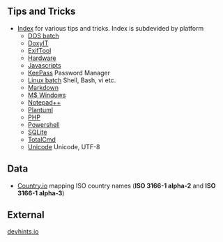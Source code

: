 

## Tips and Tricks

- [Index](/TipsAndTricks) for various tips and tricks. Index is subdevided by platform
   - [DOS batch](/TipsAndTricks/batch/) 
   - [DoxyIT](/TipsAndTricks/DoxyIT) 
   - [ExifTool](/TipsAndTricks/exiftool ) 
   - [Hardware](/TipsAndTricks/hardware)
   - [Javascripts](/TipsAndTricks/Javascript) 
   - [KeePass](/TipsAndTricks/keepass) Password Manager
   - [Linux batch](/TipsAndTricks/shell) Shell, Bash, vi etc.
   - [Markdown](/TipsAndTricks/Markdown)
   - [M$ Windows](/TipsAndTricks/windows)
   - [Notepad++](/TipsAndTricks/Notepad++/)
   - [Plantuml](/TipsAndTricks/plantuml) 
   - [PHP](/TipsAndTricks/Php)
   - [Powershell](/TipsAndTricks/Powershell)
   - [SQLite](/TipsAndTricks/SQLite/) <!--(See also: [SQLite](/SQLite) doublet??)-->
   - [TotalCmd](/TipsAndTricks/TotalCmd) 
   - [Unicode](/TipsAndTricks/unicode) Unicode, UTF-8 

## Data

- [Country.io](https://clicketyclick.github.io/country.io/) mapping ISO country names (**ISO 3166-1 alpha-2** and **ISO 3166-1 alpha-3**)

## External

[devhints.io](https://devhints.io/)
